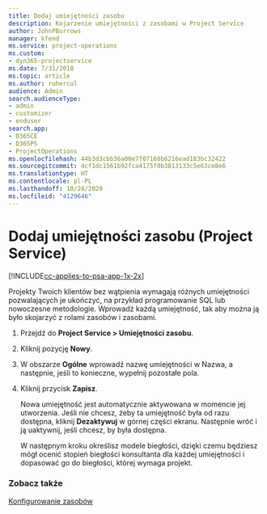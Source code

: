 ```yaml
---
title: Dodaj umiejętności zasobu
description: Kojarzenie umiejętności z zasobami w Project Service
author: JohnPBurrows
manager: kfend
ms.service: project-operations
ms.custom:
- dyn365-projectservice
ms.date: 7/31/2018
ms.topic: article
ms.author: ruhercul
audience: Admin
search.audienceType:
- admin
- customizer
- enduser
search.app:
- D365CE
- D365PS
- ProjectOperations
ms.openlocfilehash: 44b3d3cbb36a00e7f07160b6216ead183bc32422
ms.sourcegitcommit: 4cf1dc1561b92fca4175f0b3813133c5e63ce8e6
ms.translationtype: HT
ms.contentlocale: pl-PL
ms.lasthandoff: 10/28/2020
ms.locfileid: "4129646"
---
```

# <a name="add-resource-skills-project-service"></a>Dodaj umiejętności zasobu (Project Service)

[!INCLUDE[cc-applies-to-psa-app-1x-2x](../includes/cc-applies-to-psa-app-1x-2x.md)]

Projekty Twoich klientów bez wątpienia wymagają różnych umiejętności pozwalających je ukończyć, na przykład programowanie SQL lub nowoczesne metodologie. Wprowadź każdą umiejętność, tak aby można ją było skojarzyć z rolami zasobów i zasobami.  
  
1. Przejdź do **Project Service > Umiejętności zasobu**.  
  
2. Kliknij pozycję **Nowy**.  
  
3. W obszarze **Ogólne** wprowadź nazwę umiejętności w Nazwa, a następnie, jeśli to konieczne, wypełnij pozostałe pola.  
  
4. Kliknij przycisk **Zapisz**.  
  
   Nowa umiejętność jest automatycznie aktywowana w momencie jej utworzenia. Jeśli nie chcesz, żeby ta umiejętność była od razu dostępna, kliknij **Dezaktywuj** w górnej części ekranu. Następnie wróć i ją uaktywnij, jeśli chcesz, by była dostępna.  
  
   W następnym kroku określisz modele biegłości, dzięki czemu będziesz mógł ocenić stopień biegłości konsultanta dla każdej umiejętności i dopasować go do biegłości, której wymaga projekt.  
  
### <a name="see-also"></a>Zobacz także  
 [Konfigurowanie zasobów](../psa/set-up-resources.md)
